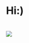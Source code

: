 <h1>Hi:)<h1>
<picture>
<source 
  srcset="https://github-readme-stats.vercel.app/api?username=Kindskopf123&show_icons=true&theme=dark"
  media="(prefers-color-scheme: dark)"
/>
<source
  srcset="https://github-readme-stats.vercel.app/api?username=Kindskopf123&show_icons=true"
  media="(prefers-color-scheme: light), (prefers-color-scheme: no-preference)"
/>
<img src="https://github-readme-stats.vercel.app/api?username=Kindskopf123&show_icons=true" />
</picture>
